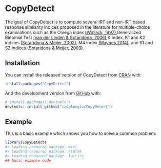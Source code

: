
<!-- README.md is generated from README.Rmd. Please edit that file -->

# CopyDetect

<!-- badges: start -->

<!-- badges: end -->

The goal of CopyDetect is to compute several IRT and non-IRT based
response similarity indices proposed in the literature for
multiple-choice examinations such as the Omega index
[(Wollack, 1997)](https://journals.sagepub.com/doi/10.1177/01466216970214002),Generalized
Binomial Test [(van der Linden &
Sotaridona, 2006)](doi:10.3102/10769986031003283),K index, K1 and K2
indices [(Sotaridona &
Meijer, 2002)](doi:10.1111/j.1745-3984.2002.tb01138.x), M4 index
[(Maynes,2014)](), and S1 and S2 indices [(Sotaridona &
Meijer, 2003)](doi:10.1111/j.1745-3984.2003.tb01096.x).

## Installation

You can install the released version of CopyDetect from
[CRAN](https://CRAN.R-project.org) with:

``` r
install.packages("CopyDetect")
```

And the development version from [GitHub](https://github.com/) with:

``` r
# install.packages("devtools")
devtools::install_github("czopluoglu/CopyDetect")
```

## Example

This is a basic example which shows you how to solve a common problem:

``` r
library(CopyDetect)
#> Loading required package: mirt
#> Loading required package: stats4
#> Loading required package: lattice
## basic example code
```
